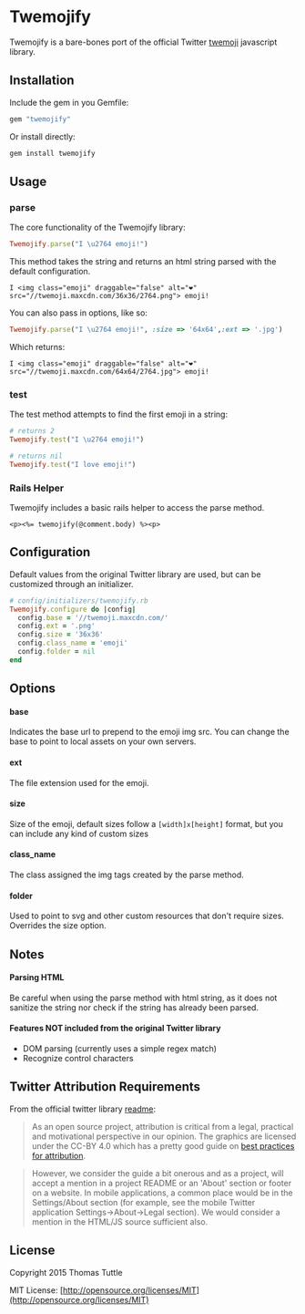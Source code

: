 Twemojify
=========

Twemojify is a bare-bones port of the official Twitter [twemoji](https://github.com/twitter/twemoji) javascript library.


Installation
------------

Include the gem in you Gemfile:

```ruby
gem "twemojify"
```

Or install directly:

```bash
gem install twemojify
```


Usage
-----

### parse

The core functionality of the Twemojify library:

```ruby
Twemojify.parse("I \u2764 emoji!")
```

This method takes the string and returns an html string parsed with the default configuration.

```
I <img class="emoji" draggable="false" alt="❤" src="//twemoji.maxcdn.com/36x36/2764.png"> emoji!
```

You can also pass in options, like so:

```ruby
Twemojify.parse("I \u2764 emoji!", :size => '64x64',:ext => '.jpg')
```

Which returns:

```
I <img class="emoji" draggable="false" alt="❤" src="//twemoji.maxcdn.com/64x64/2764.jpg"> emoji!
```

### test

The test method attempts to find the first emoji in a string:

```ruby
# returns 2
Twemojify.test("I \u2764 emoji!")

# returns nil
Twemojify.test("I love emoji!")
```

### Rails Helper

Twemojify includes a basic rails helper to access the parse method.

```
<p><%= twemojify(@comment.body) %><p>
```


Configuration
-------------

Default values from the original Twitter library are used, but can be customized through an initializer.

```ruby
# config/initializers/twemojify.rb
Twemojify.configure do |config|
  config.base = '//twemoji.maxcdn.com/'
  config.ext = '.png'
  config.size = '36x36'
  config.class_name = 'emoji'
  config.folder = nil
end
```


Options
-------

#### base

Indicates the base url to prepend to the emoji img src. You can change the base to point to local assets on your own servers.

#### ext

The file extension used for the emoji.

#### size

Size of the emoji, default sizes follow a ```[width]x[height]``` format, but you can include any kind of custom sizes

#### class_name

The class assigned the img tags created by the parse method.

#### folder

Used to point to svg and other custom resources that don't require sizes. Overrides the size option.


Notes
-----

#### Parsing HTML

Be careful when using the parse method with html string, as it does not sanitize the string nor
check if the string has already been parsed.

#### Features NOT included from the original Twitter library

- DOM parsing (currently uses a simple regex match)
- Recognize control characters


Twitter Attribution Requirements
--------------------------------

From the official twitter library [readme](https://github.com/twitter/twemoji/blob/gh-pages/README.md):

> As an open source project, attribution is critical from a legal, practical and motivational perspective in our opinion. The graphics are licensed under the CC-BY 4.0 which has a pretty good guide on [best practices for attribution](https://wiki.creativecommons.org/Best_practices_for_attribution). 

> However, we consider the guide a bit onerous and as a project, will accept a mention in a project README or an 'About' section or footer on a website. In mobile applications, a common place would be in the Settings/About section (for example, see the mobile Twitter application Settings->About->Legal section). We would consider a mention in the HTML/JS source sufficient also.


License
-------

Copyright 2015 Thomas Tuttle

MIT License: [http://opensource.org/licenses/MIT](http://opensource.org/licenses/MIT)




